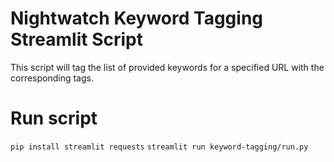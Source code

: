 # Nightwatch Keyword Tagging Streamlit Script
This script will tag the list of provided keywords for a specified URL with the corresponding tags.

# Run script
`pip install streamlit requests`
`streamlit run keyword-tagging/run.py`
